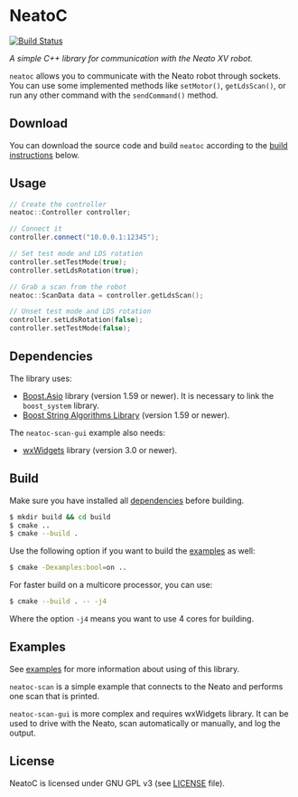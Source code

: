 NeatoC
======
[![Build Status](https://travis-ci.org/branoholy/neatoc.svg?branch=master)](https://travis-ci.org/branoholy/neatoc)

*A simple C++ library for communication with the Neato XV robot.*

`neatoc` allows you to communicate with the Neato robot through sockets. You 
can use some implemented methods like `setMotor()`, `getLdsScan()`, or run any 
other command with the `sendCommand()` method.

Download
--------
You can download the source code and build `neatoc` according to 
the [build instructions](#build) below.

Usage
-----
```cpp
// Create the controller
neatoc::Controller controller;

// Connect it
controller.connect("10.0.0.1:12345");

// Set test mode and LDS rotation
controller.setTestMode(true);
controller.setLdsRotation(true);

// Grab a scan from the robot
neatoc::ScanData data = controller.getLdsScan();

// Unset test mode and LDS rotation
controller.setLdsRotation(false);
controller.setTestMode(false);
```

Dependencies
------------
The library uses:

* [Boost.Asio](http://www.boost.org/doc/libs/release/doc/html/boost_asio.html) 
library (version 1.59 or newer). It is necessary to link the `boost_system` 
library.
* [Boost String Algorithms Library](http://www.boost.org/doc/libs/release/doc/html/string_algo.html) 
(version 1.59 or newer).

The `neatoc-scan-gui` example also needs:

* [wxWidgets](https://www.wxwidgets.org) library (version 3.0 or newer).

Build
-----
Make sure you have installed all [dependencies](#dependencies) before building.

```bash
$ mkdir build && cd build
$ cmake ..
$ cmake --build .
```

Use the following option if you want to build the [examples](https://github.com/branoholy/neatoc/tree/master/examples) 
as well:

```bash
$ cmake -Dexamples:bool=on ..
```

For faster build on a multicore processor, you can use:

```bash
$ cmake --build . -- -j4
```

Where the option `-j4` means you want to use 4 cores for building.

Examples
--------
See [examples](https://github.com/branoholy/neatoc/tree/master/examples) for 
more information about using of this library.

`neatoc-scan` is a simple example that connects to the Neato and performs one 
scan that is printed.

`neatoc-scan-gui` is more complex and requires wxWidgets library. It can be used
 to drive with the Neato, scan automatically or manually, and log the output.

License
-------
NeatoC is licensed under GNU GPL v3 (see 
[LICENSE](https://github.com/branoholy/neatoc/blob/master/LICENSE) 
file).


